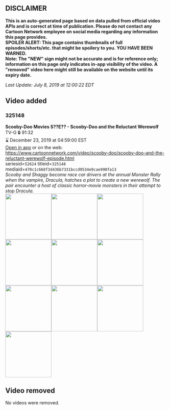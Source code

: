 ## DISCLAIMER
**This is an auto-generated page based on data pulled from official video APIs and is correct at time of publication. Please do not contact any Cartoon Network employee on social media regarding any information this page provides.**  
**SPOILER ALERT: This page contains thumbnails of full episodes/shorts/etc. that might be spoilery to you. YOU HAVE BEEN WARNED.**  
**Note: The "NEW" sign might not be accurate and is for reference only; information on this page only indicates in-app visibility of the video. A "removed" video here might still be available on the website until its expiry date.**  

_Last Update: July 8, 2019 at 12:00:22 EDT_
## Video added
### 325148
**Scooby-Doo Movies S??E?? - Scooby-Doo and the Reluctant Werewolf**  
TV-G 🔒 91:32  
⌛ December 23, 2019 at 04:59:00 EST  
[Open in app](https://tinyurl.com/yykaqy7o) or on the web: https://www.cartoonnetwork.com/video/scooby-doo/scooby-doo-and-the-reluctant-werewolf-episode.html  
seriesid=`52624` titleid=`325148` mediaid=`470c1c668f3d436b7331bccd9534e9cae990fa13`  
_Scooby and Shaggy become race car drivers at the annual Monster Rally when the vampire, Dracula, hatches a plot to create a new werewolf. The pair encounter a host of classic horror-movie monsters in their attempt to stop Dracula._  
<a href="https://s3.amazonaws.com/cartoonorchestrator/325148_001_1280x720.jpg"><img src="https://s3.amazonaws.com/cartoonorchestrator/325148_001_640x360.jpg" height="144px" /></a><a href="https://s3.amazonaws.com/cartoonorchestrator/325148_002_1280x720.jpg"><img src="https://s3.amazonaws.com/cartoonorchestrator/325148_002_640x360.jpg" height="144px" /></a><a href="https://s3.amazonaws.com/cartoonorchestrator/325148_003_1280x720.jpg"><img src="https://s3.amazonaws.com/cartoonorchestrator/325148_003_640x360.jpg" height="144px" /></a><a href="https://s3.amazonaws.com/cartoonorchestrator/325148_004_1280x720.jpg"><img src="https://s3.amazonaws.com/cartoonorchestrator/325148_004_640x360.jpg" height="144px" /></a><a href="https://s3.amazonaws.com/cartoonorchestrator/325148_005_1280x720.jpg"><img src="https://s3.amazonaws.com/cartoonorchestrator/325148_005_640x360.jpg" height="144px" /></a><a href="https://s3.amazonaws.com/cartoonorchestrator/325148_006_1280x720.jpg"><img src="https://s3.amazonaws.com/cartoonorchestrator/325148_006_640x360.jpg" height="144px" /></a><a href="https://s3.amazonaws.com/cartoonorchestrator/325148_007_1280x720.jpg"><img src="https://s3.amazonaws.com/cartoonorchestrator/325148_007_640x360.jpg" height="144px" /></a><a href="https://s3.amazonaws.com/cartoonorchestrator/325148_008_1280x720.jpg"><img src="https://s3.amazonaws.com/cartoonorchestrator/325148_008_640x360.jpg" height="144px" /></a><a href="https://s3.amazonaws.com/cartoonorchestrator/325148_009_1280x720.jpg"><img src="https://s3.amazonaws.com/cartoonorchestrator/325148_009_640x360.jpg" height="144px" /></a><a href="https://s3.amazonaws.com/cartoonorchestrator/325148_010_1280x720.jpg"><img src="https://s3.amazonaws.com/cartoonorchestrator/325148_010_640x360.jpg" height="144px" /></a>
## Video removed
No videos were removed.
